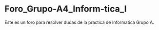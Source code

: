 # Foro_Grupo-A4_Inform-tica_I

Este es un foro para resolver dudas de la practica de Informatica Grupo A.
